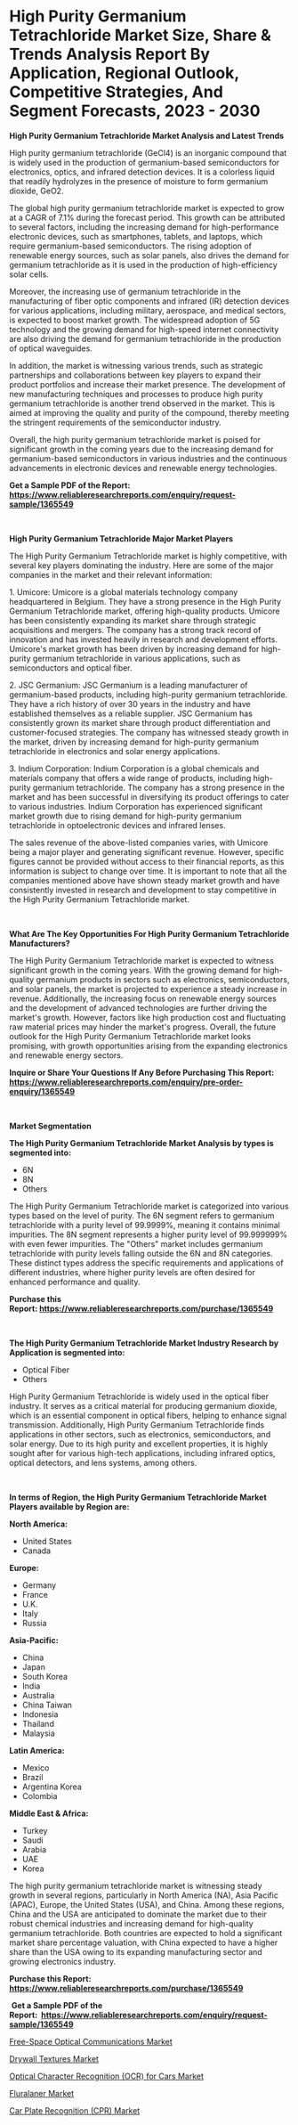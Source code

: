 <p><h1>High Purity Germanium Tetrachloride Market Size, Share & Trends Analysis Report By Application, Regional Outlook, Competitive Strategies, And Segment Forecasts, 2023 - 2030</h1></p><p><strong>High Purity Germanium Tetrachloride Market Analysis and Latest Trends</strong></p>
<p><p>High purity germanium tetrachloride (GeCl4) is an inorganic compound that is widely used in the production of germanium-based semiconductors for electronics, optics, and infrared detection devices. It is a colorless liquid that readily hydrolyzes in the presence of moisture to form germanium dioxide, GeO2.</p><p>The global high purity germanium tetrachloride market is expected to grow at a CAGR of 7.1% during the forecast period. This growth can be attributed to several factors, including the increasing demand for high-performance electronic devices, such as smartphones, tablets, and laptops, which require germanium-based semiconductors. The rising adoption of renewable energy sources, such as solar panels, also drives the demand for germanium tetrachloride as it is used in the production of high-efficiency solar cells.</p><p>Moreover, the increasing use of germanium tetrachloride in the manufacturing of fiber optic components and infrared (IR) detection devices for various applications, including military, aerospace, and medical sectors, is expected to boost market growth. The widespread adoption of 5G technology and the growing demand for high-speed internet connectivity are also driving the demand for germanium tetrachloride in the production of optical waveguides.</p><p>In addition, the market is witnessing various trends, such as strategic partnerships and collaborations between key players to expand their product portfolios and increase their market presence. The development of new manufacturing techniques and processes to produce high purity germanium tetrachloride is another trend observed in the market. This is aimed at improving the quality and purity of the compound, thereby meeting the stringent requirements of the semiconductor industry.</p><p>Overall, the high purity germanium tetrachloride market is poised for significant growth in the coming years due to the increasing demand for germanium-based semiconductors in various industries and the continuous advancements in electronic devices and renewable energy technologies.</p></p>
<p><strong>Get a Sample PDF of the Report:&nbsp; <a href="https://www.reliableresearchreports.com/enquiry/request-sample/1365549">https://www.reliableresearchreports.com/enquiry/request-sample/1365549</a></strong></p>
<p>&nbsp;</p>
<p><strong>High Purity Germanium Tetrachloride Major Market Players</strong></p>
<p><p>The High Purity Germanium Tetrachloride market is highly competitive, with several key players dominating the industry. Here are some of the major companies in the market and their relevant information:</p><p>1. Umicore: Umicore is a global materials technology company headquartered in Belgium. They have a strong presence in the High Purity Germanium Tetrachloride market, offering high-quality products. Umicore has been consistently expanding its market share through strategic acquisitions and mergers. The company has a strong track record of innovation and has invested heavily in research and development efforts. Umicore's market growth has been driven by increasing demand for high-purity germanium tetrachloride in various applications, such as semiconductors and optical fiber.</p><p>2. JSC Germanium: JSC Germanium is a leading manufacturer of germanium-based products, including high-purity germanium tetrachloride. They have a rich history of over 30 years in the industry and have established themselves as a reliable supplier. JSC Germanium has consistently grown its market share through product differentiation and customer-focused strategies. The company has witnessed steady growth in the market, driven by increasing demand for high-purity germanium tetrachloride in electronics and solar energy applications.</p><p>3. Indium Corporation: Indium Corporation is a global chemicals and materials company that offers a wide range of products, including high-purity germanium tetrachloride. The company has a strong presence in the market and has been successful in diversifying its product offerings to cater to various industries. Indium Corporation has experienced significant market growth due to rising demand for high-purity germanium tetrachloride in optoelectronic devices and infrared lenses.</p><p>The sales revenue of the above-listed companies varies, with Umicore being a major player and generating significant revenue. However, specific figures cannot be provided without access to their financial reports, as this information is subject to change over time. It is important to note that all the companies mentioned above have shown steady market growth and have consistently invested in research and development to stay competitive in the High Purity Germanium Tetrachloride market.</p></p>
<p>&nbsp;</p>
<p><strong>What Are The Key Opportunities For High Purity Germanium Tetrachloride Manufacturers?</strong></p>
<p><p>The High Purity Germanium Tetrachloride market is expected to witness significant growth in the coming years. With the growing demand for high-quality germanium products in sectors such as electronics, semiconductors, and solar panels, the market is projected to experience a steady increase in revenue. Additionally, the increasing focus on renewable energy sources and the development of advanced technologies are further driving the market's growth. However, factors like high production cost and fluctuating raw material prices may hinder the market's progress. Overall, the future outlook for the High Purity Germanium Tetrachloride market looks promising, with growth opportunities arising from the expanding electronics and renewable energy sectors.</p></p>
<p><strong>Inquire or Share Your Questions If Any Before Purchasing This Report: <a href="https://www.reliableresearchreports.com/enquiry/pre-order-enquiry/1365549">https://www.reliableresearchreports.com/enquiry/pre-order-enquiry/1365549</a></strong></p>
<p>&nbsp;</p>
<p><strong>Market Segmentation</strong></p>
<p><strong>The High Purity Germanium Tetrachloride Market Analysis by types is segmented into:</strong></p>
<p><ul><li>6N</li><li>8N</li><li>Others</li></ul></p>
<p><p>The High Purity Germanium Tetrachloride market is categorized into various types based on the level of purity. The 6N segment refers to germanium tetrachloride with a purity level of 99.9999%, meaning it contains minimal impurities. The 8N segment represents a higher purity level of 99.999999% with even fewer impurities. The "Others" market includes germanium tetrachloride with purity levels falling outside the 6N and 8N categories. These distinct types address the specific requirements and applications of different industries, where higher purity levels are often desired for enhanced performance and quality.</p></p>
<p><strong>Purchase this Report:&nbsp;<a href="https://www.reliableresearchreports.com/purchase/1365549">https://www.reliableresearchreports.com/purchase/1365549</a></strong></p>
<p>&nbsp;</p>
<p><strong>The High Purity Germanium Tetrachloride Market Industry Research by Application is segmented into:</strong></p>
<p><ul><li>Optical Fiber</li><li>Others</li></ul></p>
<p><p>High Purity Germanium Tetrachloride is widely used in the optical fiber industry. It serves as a critical material for producing germanium dioxide, which is an essential component in optical fibers, helping to enhance signal transmission. Additionally, High Purity Germanium Tetrachloride finds applications in other sectors, such as electronics, semiconductors, and solar energy. Due to its high purity and excellent properties, it is highly sought after for various high-tech applications, including infrared optics, optical detectors, and lens systems, among others.</p></p>
<p>&nbsp;</p>
<p><strong>In terms of Region, the High Purity Germanium Tetrachloride Market Players available by Region are:</strong></p>
<p>
    <p> <strong> North America: </strong>
        <ul>
            <li>United States</li>
            <li>Canada</li>
        </ul>
        </p> 
    <p> <strong> Europe: </strong>
        <ul>
            <li>Germany</li>
            <li>France</li>
            <li>U.K.</li>
            <li>Italy</li>
            <li>Russia</li>
        </ul>
        </p> 
    <p> <strong> Asia-Pacific: </strong>
        <ul>
            <li>China</li>
            <li>Japan</li>
            <li>South Korea</li>
            <li>India</li>
            <li>Australia</li>
            <li>China Taiwan</li>
            <li>Indonesia</li>
            <li>Thailand</li>
            <li>Malaysia</li>
        </ul>
        </p> 
    <p> <strong> Latin America: </strong>
        <ul>
            <li>Mexico</li>
            <li>Brazil</li>
            <li>Argentina Korea</li>
            <li>Colombia</li>
        </ul>
        </p> 
    <p> <strong> Middle East & Africa: </strong>
        <ul>
            <li>Turkey</li>
            <li>Saudi</li>
            <li>Arabia</li>
            <li>UAE</li>
            <li>Korea</li>
        </ul>
    </p>
    </p>
<p><p>The high purity germanium tetrachloride market is witnessing steady growth in several regions, particularly in North America (NA), Asia Pacific (APAC), Europe, the United States (USA), and China. Among these regions, China and the USA are anticipated to dominate the market due to their robust chemical industries and increasing demand for high-quality germanium tetrachloride. Both countries are expected to hold a significant market share percentage valuation, with China expected to have a higher share than the USA owing to its expanding manufacturing sector and growing electronics industry.</p></p>
<p><strong>Purchase this Report: <a href="https://www.reliableresearchreports.com/purchase/1365549">https://www.reliableresearchreports.com/purchase/1365549</a></strong></p>
<p>&nbsp;<strong>Get a Sample PDF of the Report:&nbsp;&nbsp;<a href="https://www.reliableresearchreports.com/enquiry/request-sample/1365549">https://www.reliableresearchreports.com/enquiry/request-sample/1365549</a></strong></p>
<p><strong></strong></p>
<p><p><a href="https://www.linkedin.com/pulse/free-space-optical-communications-market-research-report-unlocks-ctdaf/">Free-Space Optical Communications Market</a></p><p><a href="https://medium.com/@nayanmongiarp23/drywall-textures-market-size-growth-forecast-2023-2030-bccc1e5c3096">Drywall Textures Market</a></p><p><a href="https://www.linkedin.com/pulse/optical-character-recognition-ocr-cars-market-research-report-4qqde/">Optical Character Recognition (OCR) for Cars Market</a></p><p><a href="https://medium.com/@ishankishanrp23/fluralaner-market-size-growth-forecast-2023-2030-a2a85c233bcd">Fluralaner Market</a></p><p><a href="https://www.linkedin.com/pulse/car-plate-recognition-cpr-market-size-share-global-analysis-qv2ke/">Car Plate Recognition (CPR) Market</a></p></p>